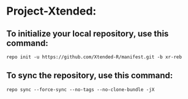 Project-Xtended:
====================

To initialize your local repository, use this command:
-----------------------------------------------------

    repo init -u https://github.com/Xtended-R/manifest.git -b xr-reb

To sync the repository, use this command:
-----------------------------------------

    repo sync --force-sync --no-tags --no-clone-bundle -jX